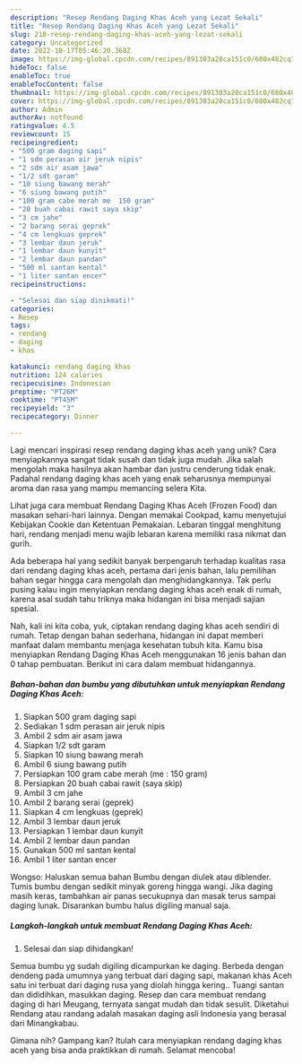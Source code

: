 ```yaml
---
description: "Resep Rendang Daging Khas Aceh yang Lezat Sekali"
title: "Resep Rendang Daging Khas Aceh yang Lezat Sekali"
slug: 210-resep-rendang-daging-khas-aceh-yang-lezat-sekali
category: Uncategorized
date: 2022-10-17T05:46:20.368Z
image: https://img-global.cpcdn.com/recipes/891303a20ca151c0/680x482cq70/rendang-daging-khas-aceh-foto-resep-utama.jpg
hideToc: false
enableToc: true
enableTocContent: false
thumbnail: https://img-global.cpcdn.com/recipes/891303a20ca151c0/680x482cq70/rendang-daging-khas-aceh-foto-resep-utama.jpg
cover: https://img-global.cpcdn.com/recipes/891303a20ca151c0/680x482cq70/rendang-daging-khas-aceh-foto-resep-utama.jpg
author: Admin
authorAv: notfound
ratingvalue: 4.5
reviewcount: 15
recipeingredient:
- "500 gram daging sapi"
- "1 sdm perasan air jeruk nipis"
- "2 sdm air asam jawa"
- "1/2 sdt garam"
- "10 siung bawang merah"
- "6 siung bawang putih"
- "100 gram cabe merah me  150 gram"
- "20 buah cabai rawit saya skip"
- "3 cm jahe"
- "2 barang serai geprek"
- "4 cm lengkuas geprek"
- "3 lembar daun jeruk"
- "1 lembar daun kunyit"
- "2 lembar daun pandan"
- "500 ml santan kental"
- "1 liter santan encer"
recipeinstructions:

- "Selesai dan siap dinikmati!"
categories:
- Resep
tags:
- rendang
- daging
- khas

katakunci: rendang daging khas 
nutrition: 124 calories
recipecuisine: Indonesian
preptime: "PT26M"
cooktime: "PT45M"
recipeyield: "3"
recipecategory: Dinner

---
```





Lagi mencari inspirasi resep rendang daging khas aceh yang unik? Cara menyiapkannya sangat tidak susah dan tidak juga mudah. Jika salah mengolah maka hasilnya akan hambar dan justru cenderung tidak enak. Padahal rendang daging khas aceh yang enak seharusnya mempunyai aroma dan rasa yang mampu memancing selera Kita.





Lihat juga cara membuat Rendang Daging Khas Aceh (Frozen Food) dan masakan sehari-hari lainnya. Dengan memakai Cookpad, kamu menyetujui Kebijakan Cookie dan Ketentuan Pemakaian. Lebaran tinggal menghitung hari, rendang menjadi menu wajib lebaran karena memiliki rasa nikmat dan gurih.

Ada beberapa hal yang sedikit banyak berpengaruh terhadap kualitas rasa dari rendang daging khas aceh, pertama dari jenis bahan, lalu pemilihan bahan segar hingga cara mengolah dan menghidangkannya. Tak perlu pusing kalau ingin menyiapkan rendang daging khas aceh enak di rumah, karena asal sudah tahu triknya maka hidangan ini bisa menjadi sajian spesial.






Nah, kali ini kita coba, yuk, ciptakan rendang daging khas aceh sendiri di rumah. Tetap dengan bahan sederhana, hidangan ini dapat memberi manfaat dalam membantu menjaga kesehatan tubuh kita. Kamu bisa menyiapkan Rendang Daging Khas Aceh menggunakan 16 jenis bahan dan 0 tahap pembuatan. Berikut ini cara dalam membuat hidangannya.

<!--inarticleads1-->

##### Bahan-bahan dan bumbu yang dibutuhkan untuk menyiapkan Rendang Daging Khas Aceh:

1. Siapkan 500 gram daging sapi
1. Sediakan 1 sdm perasan air jeruk nipis
1. Ambil 2 sdm air asam jawa
1. Siapkan 1/2 sdt garam
1. Siapkan 10 siung bawang merah
1. Ambil 6 siung bawang putih
1. Persiapkan 100 gram cabe merah (me : 150 gram)
1. Persiapkan 20 buah cabai rawit (saya skip)
1. Ambil 3 cm jahe
1. Ambil 2 barang serai (geprek)
1. Siapkan 4 cm lengkuas (geprek)
1. Ambil 3 lembar daun jeruk
1. Persiapkan 1 lembar daun kunyit
1. Ambil 2 lembar daun pandan
1. Gunakan 500 ml santan kental
1. Ambil 1 liter santan encer


Wongso: Haluskan semua bahan Bumbu dengan diulek atau diblender. Tumis bumbu dengan sedikit minyak goreng hingga wangi. Jika daging masih keras, tambahkan air panas secukupnya dan masak terus sampai daging lunak. Disarankan bumbu halus digiling manual saja. 

<!--inarticleads2-->

##### Langkah-langkah untuk membuat Rendang Daging Khas Aceh:


1. Selesai dan siap dihidangkan!

Semua bumbu yg sudah digiling dicampurkan ke daging. Berbeda dengan dendeng pada umumnya yang terbuat dari daging sapi, makanan khas Aceh satu ini terbuat dari daging rusa yang diolah hingga kering.. Tuangi santan dan dididihkan, masukkan daging. Resep dan cara membuat rendang daging di hari Meugang, ternyata sangat mudah dan tidak sesulit. Diketahui Rendang atau randang adalah masakan daging asli Indonesia yang berasal dari Minangkabau. 

Gimana nih? Gampang kan? Itulah cara menyiapkan rendang daging khas aceh yang bisa anda praktikkan di rumah. Selamat mencoba!
